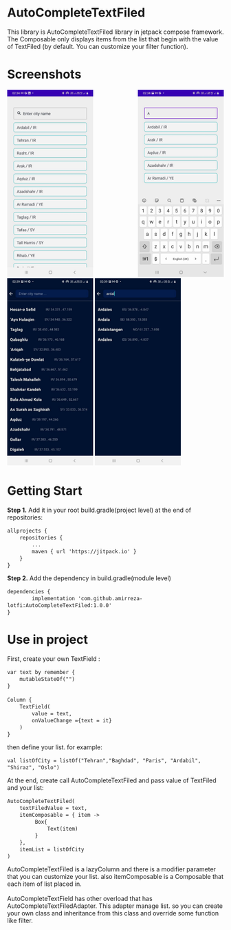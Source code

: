 # AutoCompleteTextFiled
This library is AutoCompleteTextFiled library in jetpack compose framework. 
The Composable only displays items from the list that begin with the value of TextFiled (by default. You can customize your filter function).
# Screenshots
<div>
  <img src="/screenshots/1.jpg" width="200" style="margin-right:100px"/>
  <img src="/screenshots/2.jpg" width="200"/>
  <img src="/screenshots/3.jpg" width="200"/>
  <img src="/screenshots/4.jpg" width="200"/>
 </div>
 
 # Getting Start <br/>


  __Step 1.__  Add it in your root build.gradle(project level) at the end of repositories:

	allprojects {
		repositories {
			...
			maven { url 'https://jitpack.io' }
		}
	}
	
__Step 2.__ Add the dependency in build.gradle(module level)

	dependencies {
	        implementation 'com.github.amirreza-lotfi:AutoCompleteTextFiled:1.0.0'
	}
  
  # Use in project
  First, create your own TextField :
  
    var text by remember {
        mutableStateOf("")
    }
    
    Column {
        TextField(
            value = text,
            onValueChange ={text = it}
        )
    }
then define your list. for example:

    val listOfCity = listOf("Tehran","Baghdad", "Paris", "Ardabil", "Shiraz", "Oslo")

At the end, create call AutoCompleteTextFiled and pass value of TextFiled and your list:

    AutoCompleteTextFiled(
        textFiledValue = text,
        itemComposable = { item ->
             Box{
                 Text(item)
             }            
        },
        itemList = listOfCity 
    )

AutoCompleteTextFiled is a lazyColumn and there is a modifier parameter that you can customize your list. also 
itemComposable is a Composable that each item of list placed in. <br/><br/>
AutoCompleteTextField has other overload that has AutoCompleteTextFiledAdapter. This adapter manage list.
so you can create your own class and inheritance from this class and override some function like filter.
